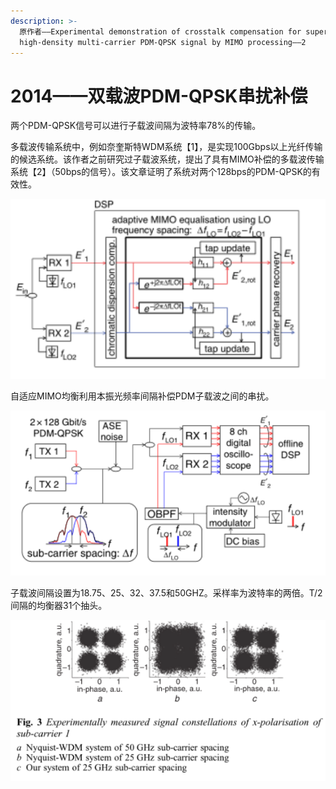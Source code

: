```yaml
---
description: >-
  原作者——Experimental demonstration of crosstalk compensation for super
  high-density multi-carrier PDM-QPSK signal by MIMO processing——2
---
```


# 2014——双载波PDM-QPSK串扰补偿

两个PDM-QPSK信号可以进行子载波间隔为波特率78%的传输。

多载波传输系统中，例如奈奎斯特WDM系统【1】，是实现100Gbps以上光纤传输的候选系统。该作者之前研究过子载波系统，提出了具有MIMO补偿的多载波传输系统【2】（50bps的信号）。该文章证明了系统对两个128bps的PDM-QPSK的有效性。

![&#x4E24;&#x4E2A;PDM-QPSK&#x4FE1;&#x53F7;&#x7684;&#x63A5;&#x6536;&#x56FE;](../../../../.gitbook/assets/image%20%2835%29.png)

自适应MIMO均衡利用本振光频率间隔补偿PDM子载波之间的串扰。

![&#x5B9E;&#x9A8C;&#x88C5;&#x7F6E;](../../../../.gitbook/assets/image%20%2836%29.png)

子载波间隔设置为18.75、25、32、37.5和50GHZ。采样率为波特率的两倍。T/2间隔的均衡器31个抽头。

![&#x4E0E;&#x5948;&#x594E;&#x65AF;&#x7279;&#x7684;&#x5B9E;&#x9A8C;&#x6BD4;&#x8F83;](../../../../.gitbook/assets/image%20%2837%29.png)

